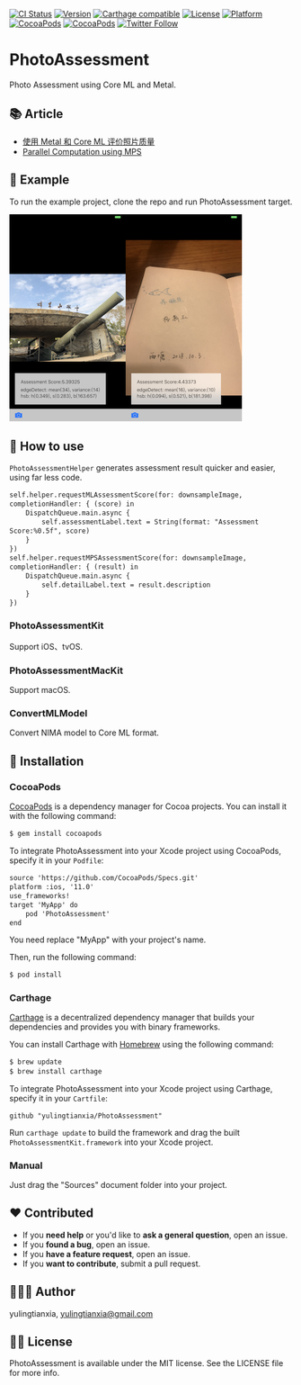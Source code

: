 [![CI Status](http://img.shields.io/travis/yulingtianxia/PhotoAssessment.svg?style=flat)](https://travis-ci.org/yulingtianxia/PhotoAssessment)
[![Version](https://img.shields.io/cocoapods/v/PhotoAssessment.svg?style=flat)](http://cocoapods.org/pods/PhotoAssessment)
[![Carthage compatible](https://img.shields.io/badge/Carthage-compatible-4BC51D.svg?style=flat)](https://github.com/Carthage/Carthage)
[![License](https://img.shields.io/cocoapods/l/PhotoAssessment.svg?style=flat)](http://cocoapods.org/pods/PhotoAssessment)
[![Platform](https://img.shields.io/cocoapods/p/PhotoAssessment.svg?style=flat)](http://cocoapods.org/pods/PhotoAssessment)
[![CocoaPods](https://img.shields.io/cocoapods/dt/PhotoAssessment.svg)](http://cocoapods.org/pods/PhotoAssessment)
[![CocoaPods](https://img.shields.io/cocoapods/at/PhotoAssessment.svg)](http://cocoapods.org/pods/PhotoAssessment)
[![Twitter Follow](https://img.shields.io/twitter/follow/yulingtianxia.svg?style=social&label=Follow)](https://twitter.com/yulingtianxia)

# PhotoAssessment

Photo Assessment using Core ML and Metal.

## 📚 Article

- [使用 Metal 和 Core ML 评价照片质量](http://yulingtianxia.com/blog/2018/11/30/Photo-Assessment/)
- [Parallel Computation using MPS](http://yulingtianxia.com/blog/2019/02/28/Parallel-Computation-using-MPS/)

## 🔮 Example

To run the example project, clone the repo and run PhotoAssessment target.

![](https://github.com/yulingtianxia/Blog-Hexo-Source/blob/master/source/resources/PhotoAssessment/AssessmentResult1.png?raw=true)![](https://github.com/yulingtianxia/Blog-Hexo-Source/blob/master/source/resources/PhotoAssessment/AssessmentResult2.png?raw=true)

## 🐒 How to use

`PhotoAssessmentHelper` generates assessment result quicker and easier, using far less code.

```
self.helper.requestMLAssessmentScore(for: downsampleImage, completionHandler: { (score) in
    DispatchQueue.main.async {
        self.assessmentLabel.text = String(format: "Assessment Score:%0.5f", score)
    }
})
self.helper.requestMPSAssessmentScore(for: downsampleImage, completionHandler: { (result) in
    DispatchQueue.main.async {
        self.detailLabel.text = result.description
    }
})
```

### PhotoAssessmentKit

Support iOS、tvOS.

### PhotoAssessmentMacKit

Support macOS.

### ConvertMLModel

Convert NIMA model to Core ML format.

## 📲 Installation

### CocoaPods

[CocoaPods](http://cocoapods.org) is a dependency manager for Cocoa projects. You can install it with the following command:

```bash
$ gem install cocoapods
```

To integrate PhotoAssessment into your Xcode project using CocoaPods, specify it in your `Podfile`:


```
source 'https://github.com/CocoaPods/Specs.git'
platform :ios, '11.0'
use_frameworks!
target 'MyApp' do
	pod 'PhotoAssessment'
end
```

You need replace "MyApp" with your project's name.

Then, run the following command:

```bash
$ pod install
```

### Carthage

[Carthage](https://github.com/Carthage/Carthage) is a decentralized dependency manager that builds your dependencies and provides you with binary frameworks.

You can install Carthage with [Homebrew](http://brew.sh/) using the following command:

```bash
$ brew update
$ brew install carthage
```

To integrate PhotoAssessment into your Xcode project using Carthage, specify it in your `Cartfile`:

```ogdl
github "yulingtianxia/PhotoAssessment"
```

Run `carthage update` to build the framework and drag the built `PhotoAssessmentKit.framework` into your Xcode project.

### Manual

Just drag the "Sources" document folder into your project.

## ❤️ Contributed

- If you **need help** or you'd like to **ask a general question**, open an issue.
- If you **found a bug**, open an issue.
- If you **have a feature request**, open an issue.
- If you **want to contribute**, submit a pull request.

## 👨🏻‍💻 Author

yulingtianxia, yulingtianxia@gmail.com

## 👮🏻 License

PhotoAssessment is available under the MIT license. See the LICENSE file for more info.